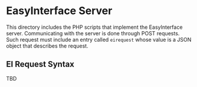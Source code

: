 # EasyInterface Server

This directory includes the PHP scripts that implement the EasyInterface server. Communicating with the server is done through POST requests. Such request must include an entry called `eirequest` whose value is a JSON object that describes the request.

## EI Request Syntax

TBD
